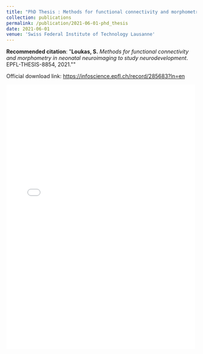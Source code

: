 ```yaml
---
title: "PhD Thesis : Methods for functional connectivity and morphometry in neonatal neuroimaging to study neurodevelopment."
collection: publications
permalink: /publication/2021-06-01-phd_thesis
date: 2021-06-01
venue: 'Swiss Federal Institute of Technology Lausanne'
---
```


**Recommended citation**: "**Loukas, S.** *Methods for functional connectivity and morphometry in neonatal neuroimaging to study neurodevelopment*. EPFL-THESIS-8854, 2021.""

Official download link: <https://infoscience.epfl.ch/record/285683?ln=en>

<embed src="{{ site.baseurl }}/files/phd_thesis.pdf" width="500" height="700" type='application/pdf'>